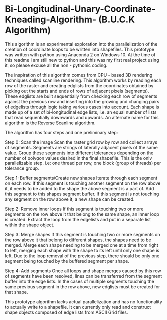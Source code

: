 # Bi-Longitudinal-Unary-Coordinate-Kneading-Algorithm- (B.U.C.K Algorithm)
This algorithm is an experimental exploration into the parallelization of the creation of coordinate loops to be written into 
shapefiles. This prototype was written with python using Anaconda 2 on Windows 10. At the time of this readme I am still new to python and this was my first real project using it, so please excuse all the non - pythonic coding.

The inspiration of this algorithm comes from CPU - based 3D rendering techniques called scanline rendering. This algorithm works by reading each row of the raster and creating edglists from the coordinates obtained by picking out the starts and ends of rows of adjacent pixels (segments). These edglists are built sequentially from checking each row of segments against the previous row and inserting into the growing and changing pairs of edgelists through logic taking various cases into account. Each shape is made up of a set of bi-longitudinal edge lists, i.e. an equal number of lists that read sequentially downwards and upwards. An alternate name for this algorithm is the Reverse Scanline algorithm.

The algorithm has four steps and one preliminary step:

Step 0: Scan the image
Scan the raster grid row by row and collect arrays of segments. Segments are strings of laterally adjacent pixels of the same value. Group these segments into different tolerances depending on the number of polygon values desired in the final shapefile.
This is the only parallelizable step. i.e: one thread per row, one block (group of threads) per tolerance group.


Step 1: Buffer segments\Create new shapes
Iterate through each segment on each row. If this segment is touching another segment on the row above it, it needs to be added to the shape the above segment is a part of. Add this segment to this shapes segment buffer. If this segment is not touching any segment on the row above it, a new shape can be created.

Step 2: Remove inner loops
If this segment is touching two or more segments on the row above it that belong to the same shape, an inner loop is created. Extract the loop from the edgelists and put in a separate list within the shape object.

Step 3: Merge shapes
If this segment is touching two or more segments on the row above it that belong to different shapes, the shapes need to be merged. Merge each shape needing to be merged one at a time from right to left, merging each shape with the shape to its left until only one shape is left. Due to the loop removal of the previous step, there should be only one segment being touched by the buffered segment per shape. 

Step 4: Add segments
Once all loops and shape merges caused by this row of segments have been resolved, lines can be transferred from the segment buffer into the edge lists. In the cases of multiple segments touching the same previous segment in the row above, new edglists must be created for that shape.

This prototype algorithm lacks actual parallelization and has no functionality to actually write to a shapefile. It can currently only read and construct shape objects composed of edge lists from ASCII Grid files.
